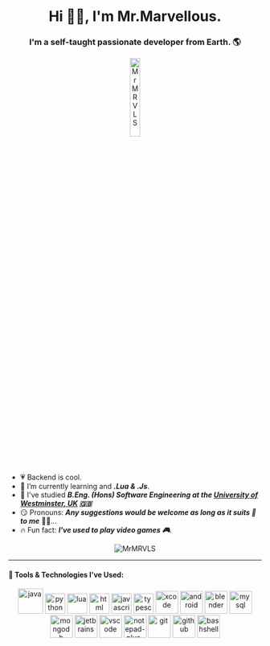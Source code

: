 <h1 align="center">Hi 👋🏽, I'm Mr.Marvellous.</h1>
<h3 align="center">I'm a self-taught passionate developer from Earth. 🌎</h3>

<p align="center"> <img src="https://media.tenor.com/mjTBpxxGig8AAAAS/sakurano-mimito-denonbu.gif" height="20%" width="20%" alt="MrMRVLS" /> </p>

<br>

- 💗 Backend is cool.
- 🌱 I’m currently learning and _**.Lua & .Js**_.
- 📑 I've studied _**B.Eng. (Hons) Software Engineering at the [University of Westminster, UK](https://www.westminster.ac.uk/) :gb:**_
- 😏 Pronouns: _**Any suggestions would be welcome as long as it suits 👔 to me**_ 👦🏽...
- 🔥 Fun fact: _**I've used to play video games 🎮**_.

<p align="center"> <img src="https://komarev.com/ghpvc/?username=MrMRVLS&label=Profile%20Views&color=AB61FF&style=flat" alt="MrMRVLS" /> </p>

---

#### 📜 Tools & Technologies I've Used:

<div>
  <p align="center">
      <a href="https://www.java.com/en/" target="blank"><img src="https://www.vectorlogo.zone/logos/java/java-icon.svg" alt="java" width="50" height="50"/></a>
      <a href="https://www.python.org/" target="blank"><img src="https://www.vectorlogo.zone/logos/python/python-icon.svg" alt="python" width="40" height="40"/></a>
      <a href="https://www.lua.org/" target="blank"><img src="https://www.vectorlogo.zone/logos/lua/lua-official.svg" alt="lua" width="40" height="40"/></a>
      <a href="https://dev.w3.org/html5/html-author/" target="blank"><img src="https://www.vectorlogo.zone/logos/w3_html5/w3_html5-icon.svg" alt="html" width="40" height="40"/></a>
      <a href="https://developer.mozilla.org/en-US/docs/Web/JavaScript" target="blank"><img src="https://www.vectorlogo.zone/logos/javascript/javascript-icon.svg" alt="javascript" width="40" height="40"/></a>
      <a href="https://www.typescriptlang.org/" target="blank"><img src="https://www.vectorlogo.zone/logos/typescriptlang/typescriptlang-icon.svg" alt="typescript" width="40" height="40"/></a>
      <a href="https://developer.apple.com/xcode/" target="blank"><img src="https://www.vectorlogo.zone/logos/apple_xcode/apple_xcode-icon.svg" alt="xcode" width="45" height="45"/></a>
      <a href="https://www.android.com/" target="blank"><img src="https://www.vectorlogo.zone/logos/android/android-icon.svg" alt="android" width="45" height="45"/></a>
      <a href="https://www.blender.org/" target="blank"><img src="https://upload.wikimedia.org/wikipedia/commons/thumb/a/a5/Blender.svg/128px-Blender.svg.png" alt="blender" width="45" height="45"/></a>
      <a href="https://mysql.com/" target="blank"><img src="https://www.vectorlogo.zone/logos/mysql/mysql-icon.svg" alt="mysql" width="45" height="45"/></a>
      <a href="https://mongodb.com/" target="blank"><img src="https://www.vectorlogo.zone/logos/mongodb/mongodb-icon.svg" alt="mongodb" width="45" height="45"/></a>
      <a href="https://jetbrains.com/" target="blank"><img src="https://www.vectorlogo.zone/logos/jetbrains/jetbrains-icon.svg" alt="jetbrains" width="45" height="45"/></a>
      <a href="https://code.visualstudio.com/" target="blank"><img src="https://www.vectorlogo.zone/logos/visualstudio_code/visualstudio_code-icon.svg" alt="vscode" width="45" height="45"/></a>
      <a href="https://notepad-plus-plus.org/" target="blank"><img src="https://notepad-plus-plus.org/images/logo.svg" alt="notepad-plus-plus" width="45" height="45"/></a>
      <a href="https://git-scm.com/doc" target="blank"><img src="https://www.vectorlogo.zone/logos/git-scm/git-scm-icon.svg" alt="git" width="45" height="45"/></a>
      <a href="https://github.com/" target="blank"><img src="https://www.vectorlogo.zone/logos/github/github-icon.svg" alt="github" width="45" height="45"/></a>
      <a href="https://www.gnu.org/software/bash/" target="blank"><img src="https://www.vectorlogo.zone/logos/gnu_bash/gnu_bash-icon.svg" alt="bashshell" width="45" height="45"/></a>
  </p>
</div>
